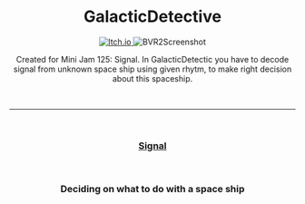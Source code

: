 <h1 align="center">GalacticDetective</h1>

<p align="center">
  <a href="https://kosciach.itch.io/galacticdetective">
<img src="https://camo.githubusercontent.com/9fd682145e4f0d5b90aac147ca8f96a32465f0b739c99f07c43fb47a63e59cf2/68747470733a2f2f696d672e736869656c64732e696f2f7374617469632f76313f7374796c653d666f722d7468652d6261646765266d6573736167653d497463682e696f26636f6c6f723d464135433543266c6f676f3d497463682e696f266c6f676f436f6c6f723d464646464646266c6162656c3d" alt="Itch.io" />
</a>
<img src="https://img.itch.zone/aW1hZ2UvMTkxMjg1NC8xMTI0MTczOS5wbmc=/original/B3nrWa.png" alt="BVR2Screenshot">
</p>

  <p align="center">
    Created for  Mini Jam 125: Signal.
    In GalacticDetectic you have to decode signal from unknown space ship using given rhytm, to make right decision about this spaceship.
    
    
  </p>

<br>

---

<br>

<h3 align="center">
  <a href="Signal.md">Signal</a>
</h3>

<br>

<h3 align="center">Deciding on what to do with a space ship
  
</h3>
